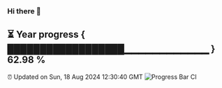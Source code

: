 ### Hi there 👋
⏳ Year progress { ██████████████████▁▁▁▁▁▁▁▁▁▁▁▁ } 62.98 %
---
⏰ Updated on Sun, 18 Aug 2024 12:30:40 GMT
![Progress Bar CI](https://github.com/liununu/liununu/workflows/Progress%20Bar%20CI/badge.svg)
